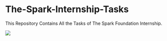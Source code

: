 # The-Spark-Internship-Tasks
This Repository Contains All the Tasks of The Spark Foundation Internship.

<a href='https://www.linkedin.com/company/the-sparks-foundation/'> <img src='https://i.ytimg.com/vi/lIK86X1Y5Co/maxresdefault.jpg' /> </a>

